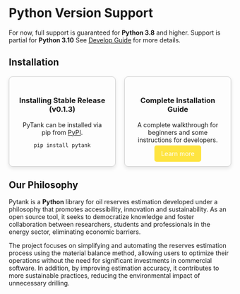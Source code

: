 # **Python Version Support**

For now, full support is guaranteed for **Python 3.8** and higher. Support is
partial for **Python 3.10**
See [Develop Guide](/nav/develop/develop_guide/) for more details.

## **Installation**

<div class="card-container" style="display: flex; flex-wrap: wrap; gap: 20px; 
    margin-top: 20px;">
    <div class="intro-card" style="flex: 1 1 200px; border: 1px solid #ccc; 
        padding: 20px; border-radius: 8px; text-align: center; box-shadow: 
        0 4px 8px rgba(0,0,0,0.1);">
        <h3 style="font-weight: bold;">Installing Stable Release (v0.1.3)</h3>
        <p>PyTank can be installed via pip from <a href=
            "https://pypi.org/project/pytank">PyPI</a>.</p>
        <pre><code>pip install pytank</code></pre>
    </div>
    <div class="intro-card" style="flex: 1 1 200px; border: 1px solid #ccc; 
        padding: 20px; border-radius: 8px; text-align: center; box-shadow: 
        0 4px 8px rgba(0,0,0,0.1);">
        <h3 style="font-weight: bold;">Complete Installation Guide</h3>
        <p>A complete walkthrough for beginners and some instructions for 
            developers.</p>
        <a href="../develop/develop_guide" class="button" 
            style="background-color: #fee440; color: white; padding: 10px 15px; 
            border-radius: 5px; text-decoration: none;">Learn more</a>
    </div>
</div>

## **Our Philosophy**

Pytank is a **Python** library for oil reserves
estimation developed under a philosophy that promotes accessibility, innovation
and sustainability. As an open source tool, it seeks to democratize knowledge
and foster collaboration between researchers, students and professionals in the
energy sector, eliminating economic barriers.

The project focuses on simplifying and automating the reserves estimation
process using the material balance method, allowing users to optimize their
operations without the need for significant investments in commercial software.
In addition, by improving estimation accuracy, it contributes to more
sustainable practices, reducing the environmental impact of unnecessary
drilling.
